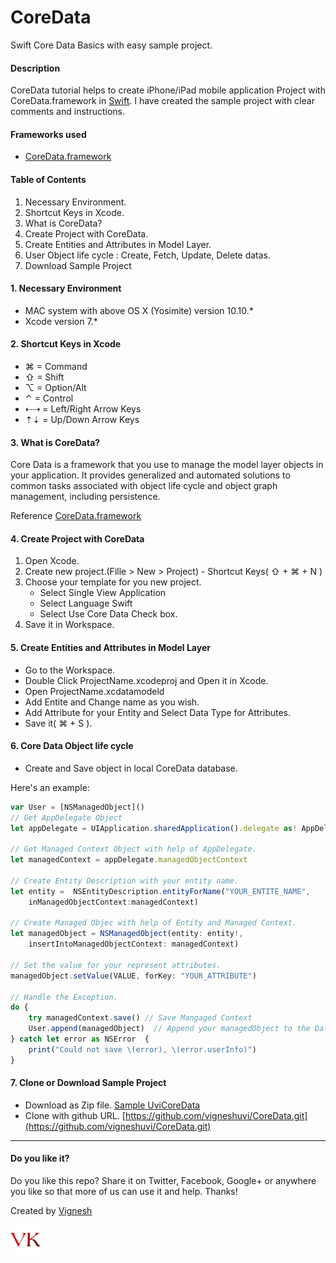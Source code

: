 # CoreData
Swift Core Data Basics with easy sample project.

#### 	Description

CoreData tutorial helps to create iPhone/iPad mobile application Project with CoreData.framework in [Swift](https://developer.apple.com/swift/). I have created the sample project with clear comments and instructions.

#### Frameworks used

* [CoreData.framework](https://developer.apple.com/library/mac/documentation/Cocoa/Conceptual/CoreData/index.html)

#### Table of Contents

1.	Necessary Environment.
2.	Shortcut Keys in Xcode.
3.	What is CoreData?
4.	Create Project with CoreData.
5.	Create Entities and Attributes in Model Layer. 
6.	User Object life cycle : Create, Fetch, Update, Delete datas.
7.	Download Sample Project
  

#### 1. Necessary Environment

*	MAC system with above OS X (Yosimite) version 10.10.*
*	Xcode version 7.*

#### 2. Shortcut Keys in Xcode

* 	⌘ = Command
*	⇧ = Shift
*	⌥ = Option/Alt
*	⌃ = Control
*	⇠⇢ = Left/Right Arrow Keys
*	⇡⇣ = Up/Down Arrow Keys

#### 3. What is CoreData?

Core Data is a framework that you use to manage the model layer objects in your application. It provides generalized and automated solutions to common tasks associated with object life cycle and object graph management, including persistence.

Reference [CoreData.framework](https://developer.apple.com/library/mac/documentation/Cocoa/Conceptual/CoreData/index.html)

#### 4. Create Project with CoreData

1. 	Open Xcode.
2. 	Create new project.(Fille > New > Project) - Shortcut Keys( ⇧ + ⌘ + N )
3.	Choose your template for you new project.
	- Select Single View Application
	- Select Language Swift
	- Select Use Core Data Check box.
4. 	Save it in Workspace.

#### 5. Create Entities and Attributes in Model Layer

- Go to the Workspace.
- Double Click ProjectName.xcodeproj and Open it in Xcode.
- Open ProjectName.xcdatamodeld
- Add Entite and Change name as you wish.
- Add Attribute for your Entity and Select Data Type for Attributes.
- Save it( ⌘ + S ).

#### 6. Core Data Object life cycle

-	Create and Save object in local CoreData database. 

Here's an example:


```javascript
var User = [NSManagedObject]()
// Get AppDelegate Object       
let appDelegate = UIApplication.sharedApplication().delegate as! AppDelegate

// Get Managed Context Object with help of AppDelegate.
let managedContext = appDelegate.managedObjectContext

// Create Entity Description with your entity name.
let entity =  NSEntityDescription.entityForName("YOUR_ENTITE_NAME",
    inManagedObjectContext:managedContext)

// Create Managed Objec with help of Entity and Managed Context.
let managedObject = NSManagedObject(entity: entity!,
    insertIntoManagedObjectContext: managedContext)

// Set the value for your represent attributes.
managedObject.setValue(VALUE, forKey: "YOUR_ATTRIBUTE")

// Handle the Exception.
do {
    try managedContext.save() // Save Mangaged Context
    User.append(managedObject)  // Append your managedObject to the Database.
} catch let error as NSError  {
    print("Could not save \(error), \(error.userInfo)")
}
```

#### 7. Clone or Download Sample Project

* Download as Zip file. [Sample UviCoreData](https://github.com/vigneshuvi/CoreData/archive/master.zip)	
* Clone with github URL. [https://github.com/vigneshuvi/CoreData.git](https://github.com/vigneshuvi/CoreData.git)

___

#### Do you like it?

Do you like this repo? Share it on Twitter, Facebook, Google+ or anywhere you like so that more of us can use it and help. Thanks!

Created by [Vignesh](http://vigneshuvi.github.io/) 

![alt text][logo]

[logo]: https://github.com/vigneshuvi/vigneshuvi.github.io/blob/master/favicon.ico/android-icon-48x48.png 

